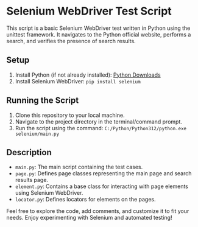 # Selenium WebDriver Test Script

This script is a basic Selenium WebDriver test written in Python using the unittest framework. It navigates to the Python official website, performs a search, and verifies the presence of search results.

## Setup

1. Install Python (if not already installed): [Python Downloads](https://www.python.org/downloads/)
2. Install Selenium WebDriver: `pip install selenium`

## Running the Script

1. Clone this repository to your local machine.
2. Navigate to the project directory in the terminal/command prompt.
3. Run the script using the command: `C:/Python/Python312/python.exe selenium/main.py`

## Description

- `main.py`: The main script containing the test cases.
- `page.py`: Defines page classes representing the main page and search results page.
- `element.py`: Contains a base class for interacting with page elements using Selenium WebDriver.
- `locator.py`: Defines locators for elements on the pages.

Feel free to explore the code, add comments, and customize it to fit your needs. Enjoy experimenting with Selenium and automated testing!
